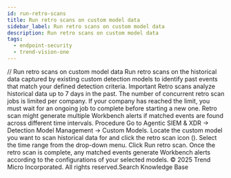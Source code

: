 ```yaml
---
id: run-retro-scans
title: Run retro scans on custom model data
sidebar_label: Run retro scans on custom model data
description: Run retro scans on custom model data
tags:
  - endpoint-security
  - trend-vision-one
---
```


/*<![CDATA[*/ $('#title').html($('meta[name=map-description]').attr('content')); /*]]>*/ Run retro scans on custom model data Run retro scans on the historical data captured by existing custom detection models to identify past events that match your defined detection criteria. Important Retro scans analyze historical data up to 7 days in the past. The number of concurrent retro scan jobs is limited per company. If your company has reached the limit, you must wait for an ongoing job to complete before starting a new one. Retro scan might generate multiple Workbench alerts if matched events are found across different time intervals. Procedure Go to Agentic SIEM & XDR → Detection Model Management → Custom Models. Locate the custom model you want to scan historical data for and click the retro scan icon (). Select the time range from the drop-down menu. Click Run retro scan. Once the retro scan is complete, any matched events generate Workbench alerts according to the configurations of your selected models. © 2025 Trend Micro Incorporated. All rights reserved.Search Knowledge Base